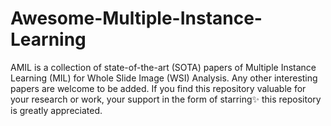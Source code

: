 # Awesome-Multiple-Instance-Learning
AMIL is a collection of state-of-the-art (SOTA) papers of Multiple Instance Learning (MIL) for Whole Slide Image (WSI) Analysis. Any other interesting papers are welcome to be added. If you find this repository valuable for your research or work, your support in the form of starring✨ this repository is greatly appreciated.  


